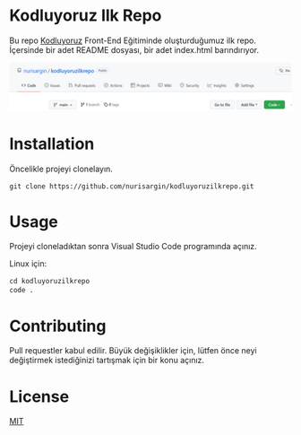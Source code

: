 # Kodluyoruz Ilk Repo
Bu repo [Kodluyoruz](https://www.kodluyoruz.org) Front-End Eğitiminde oluşturduğumuz ilk repo. İçersinde bir adet README dosyası, bir adet index.html barındırıyor.

![Image](/img/git_repo.png)

# Installation
Öncelikle projeyi clonelayın.

```
git clone https://github.com/nurisargin/kodluyoruzilkrepo.git
```

# Usage
Projeyi cloneladıktan sonra Visual Studio Code programında açınız.

Linux için:

```
cd kodluyoruzilkrepo
code .
```

# Contributing
Pull requestler kabul edilir. Büyük değişiklikler için, lütfen önce neyi değiştirmek istediğinizi tartışmak için bir konu açınız.

# License
[MIT](https://choosealicense.com/licenses/mit/)
